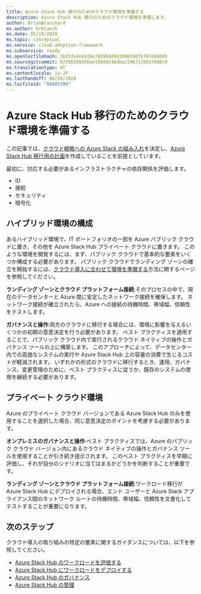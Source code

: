 ```yaml
---
title: Azure Stack Hub 移行のためのクラウド環境を準備する
description: Azure Stack Hub 移行のためのクラウド環境を準備します。
author: BrianBlanchard
ms.author: brblanch
ms.date: 05/19/2020
ms.topic: conceptual
ms.service: cloud-adoption-framework
ms.subservice: ready
ms.openlocfilehash: 5bd33e4e61dbef039b8d993606596fb707d66085
ms.sourcegitcommit: 07d56209d56ee199dd148dbac59671cbb57880c0
ms.translationtype: HT
ms.contentlocale: ja-JP
ms.lasthandoff: 08/26/2020
ms.locfileid: "88885390"
---
```

# <a name="ready-your-cloud-environment-for-azure-stack-hub-migration"></a>Azure Stack Hub 移行のためのクラウド環境を準備する

この記事では、[クラウド戦略への Azure Stack の組み入れ](./index.md)を決定し、[Azure Stack Hub 移行用の計画](./plan.md)を作成していることを前提としています。

最初に、対応する必要があるインフラストラクチャの依存関係を評価します。

- ID
- 接続
- セキュリティ
- 暗号化

## <a name="hybrid-environment-configuration"></a>ハイブリッド環境の構成

あるハイブリッド環境で、IT ポートフォリオの一部を Azure パブリック クラウドに置き、その他を Azure Stack Hub プライベート クラウドに置きます。 このような環境を開発するには、まず、パブリック クラウドで基本的な要素をいくつか構成する必要があります。 パブリック クラウドでランディング ゾーンの確立を開始するには、[クラウド導入に合わせて環境を準備する](../../ready/index.md)方法に関するページを参照してください。

**ランディング ゾーンとクラウド プラットフォーム接続**:そのプロセスの中で、現在のデータセンターと Azure 間に安定したネットワーク接続を確保します。 ネットワーク接続が確立されたら、Azure への接続の待機時間、帯域幅、信頼性をテストします。

**ガバナンスと操作**:両方のクラウドに移行する場合には、環境に影響を与えるいくつかの初期の意思決定を行う必要があります。 ベスト プラクティスを適用することで、パブリック クラウド内で実行されるクラウド ネイティブの操作とガバナンス ツールの上に構築します。 このアプローチによって、データセンター内での高価なシステムの実行や Azure Stack Hub 上の容量の消費で生じるコストが軽減されます。 いずれかの形式のクラウドに移行するとき、運用、ガバナンス、変更管理のために、ベスト プラクティスに従うか、既存のシステムの使用を継続する必要があります。

## <a name="private-cloud-environment"></a>プライベート クラウド環境

Azure のプライベート クラウド バージョンである Azure Stack Hub のみを使用することを選択した場合、同じ意思決定のポイントを考慮する必要があります。

**オンプレミスのガバナンスと操作**:ベスト プラクティスでは、Azure のパブリック クラウド バージョン内にあるクラウド ネイティブの操作とガバナンス ツールを使用することが引き続き提示されます。 このベスト プラクティスを早期に評価し、それが自分のシナリオに当てはまるかどうかを判断することが重要です。

**ランディング ゾーンとクラウド プラットフォーム接続**:ワークロード移行が Azure Stack Hub にデプロイされる場合、エンド ユーザーと Azure Stack アプライアンス間のネットワーク ルートの待機時間、帯域幅、信頼性を文書化してテストすることが重要になります。

## <a name="next-steps"></a>次のステップ

クラウド導入の取り組みの特定の要素に関するガイダンスについては、以下を参照してください。

- [Azure Stack Hub のワークロードを評価する](./migrate-assess.md)
- [Azure Stack Hub にワークロードをデプロイする](./migrate-deploy.md)
- [Azure Stack Hub のガバナンス](./govern.md)
- [Azure Stack Hub の管理](./manage.md)
